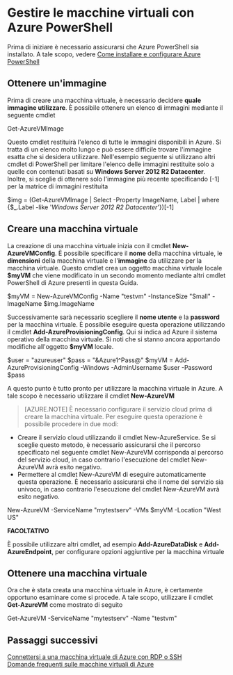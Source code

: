 ﻿<properties
 pageTitle="manage-vms-azure-powershell"
 description="Gestire le macchine virtuali con Azure PowerShell"
 services="virtual-machines"
 documentationCenter="windows"
 authors="singhkay"
 manager="timlt"
 editor=""/>

 <tags
 ms.service="virtual-machines"
 ms.devlang="na"
 ms.topic="article"
 ms.tgt_pltfrm="vm-windows"
 ms.workload="infrastructure-services"
 ms.date="02/20/2015"
 ms.author="kasing"/>

# Gestire le macchine virtuali con Azure PowerShell

Prima di iniziare è necessario assicurarsi che Azure PowerShell sia installato. A tale scopo, vedere [Come installare e configurare Azure PowerShell](install-configure-powershell.md)

## Ottenere un'immagine

Prima di creare una macchina virtuale, è necessario decidere **quale immagine utilizzare**. È possibile ottenere un elenco di immagini mediante il seguente cmdlet

 Get-AzureVMImage

Questo cmdlet restituirà l'elenco di tutte le immagini disponibili in Azure. Si tratta di un elenco molto lungo e può essere difficile trovare l'immagine esatta che si desidera utilizzare. Nell'esempio seguente si utilizzano altri cmdlet di PowerShell per limitare l'elenco delle immagini restituite solo a quelle con contenuti basati su **Windows Server 2012 R2 Datacenter**. Inoltre, si sceglie di ottenere solo l'immagine più recente specificando [-1] per la matrice di immagini restituita

 $img = (Get-AzureVMImage | Select -Property ImageName, Label | where {$_.Label -like '*Windows Server 2012 R2 Datacenter*'})[-1]

## Creare una macchina virtuale

La creazione di una macchina virtuale inizia con il cmdlet **New-AzureVMConfig**. È possibile specificare il **nome** della macchina virtuale, le **dimensioni** della macchina virtuale e l'**immagine** da utilizzare per la macchina virtuale. Questo cmdlet crea un oggetto macchina virtuale locale **$myVM** che viene modificato in un secondo momento mediante altri cmdlet PowerShell di Azure presenti in questa Guida.

 $myVM = New-AzureVMConfig -Name "testvm" -InstanceSize "Small" -ImageName $img.ImageName

Successivamente sarà necessario scegliere il **nome utente** e la **password** per la macchina virtuale. È possibile eseguire questa operazione utilizzando il cmdlet **Add-AzureProvisioningConfig**. Qui si indica ad Azure il sistema operativo della macchina virtuale. Si noti che si stanno ancora apportando modifiche all'oggetto **$myVM** locale.

 $user = "azureuser"
 $pass = "&Azure1^Pass@"
 $myVM = Add-AzureProvisioningConfig -Windows -AdminUsername $user -Password $pass

A questo punto è tutto pronto per utilizzare la macchina virtuale in Azure. A tale scopo è necessario utilizzare il cmdlet **New-AzureVM**

> [AZURE.NOTE] È necessario configurare il servizio cloud prima di creare la macchina virtuale. Per eseguire questa operazione è possibile procedere in due modi:
* Creare il servizio cloud utilizzando il cmdlet New-AzureService. Se si sceglie questo metodo, è necessario assicurarsi che il percorso specificato nel seguente cmdlet New-AzureVM corrisponda al percorso del servizio cloud, in caso contrario l'esecuzione del cmdlet New-AzureVM avrà esito negativo.
* Permettere al cmdlet New-AzureVM di eseguire automaticamente questa operazione. È necessario assicurarsi che il nome del servizio sia univoco, in caso contrario l'esecuzione del cmdlet New-AzureVM avrà esito negativo.

 New-AzureVM -ServiceName "mytestserv" -VMs $myVM -Location "West US"

**FACOLTATIVO**

È possibile utilizzare altri cmdlet, ad esempio **Add-AzureDataDisk** e **Add-AzureEndpoint**, per configurare opzioni aggiuntive per la macchina virtuale

## Ottenere una macchina virtuale
Ora che è stata creata una macchina virtuale in Azure, è certamente opportuno esaminare come si procede. A tale scopo, utilizzare il cmdlet **Get-AzureVM** come mostrato di seguito

 Get-AzureVM -ServiceName "mytestserv" -Name "testvm"


## Passaggi successivi
[Connettersi a una macchina virtuale di Azure con RDP o SSH](https://msdn.microsoft.com/library/azure/dn535788.aspx)<br>
[Domande frequenti sulle macchine virtuali di Azure](https://msdn.microsoft.com/library/azure/dn683781.aspx)

<!--HONumber=47-->

